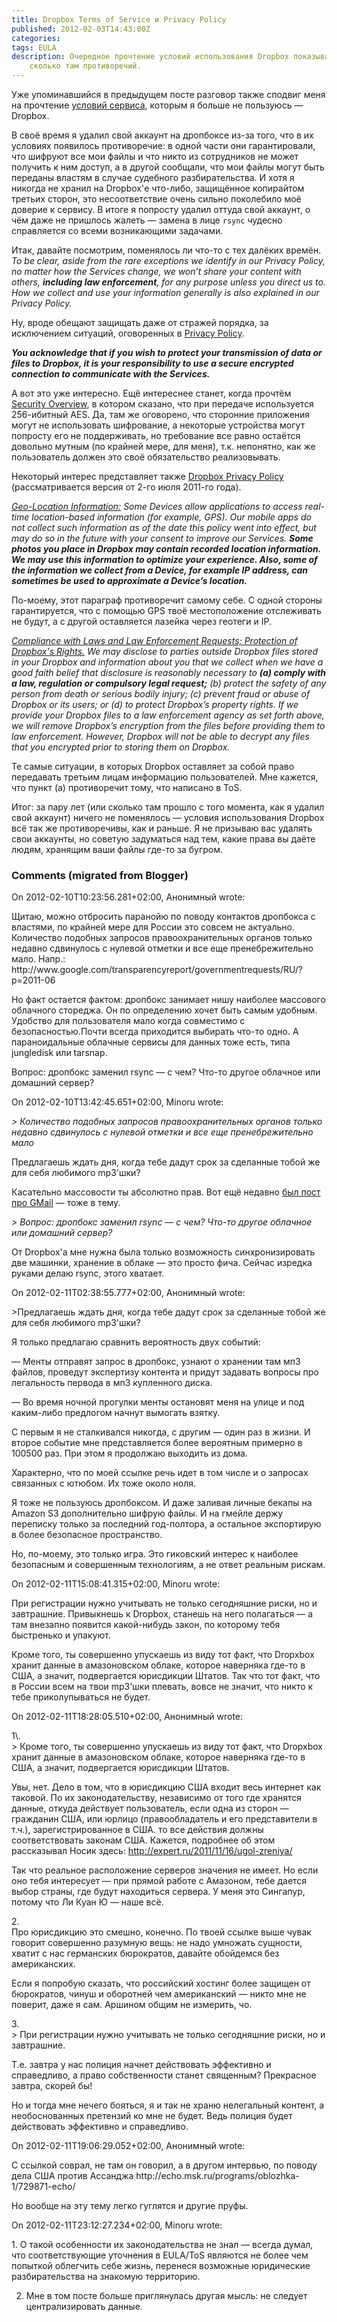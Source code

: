 ```yaml
---
title: Dropbox Terms of Service и Privacy Policy
published: 2012-02-03T14:43:00Z
categories: 
tags: EULA
description: Очередное прочтение условий использования Dropbox показывает,
    сколько там противоречий.
---
```


Уже упоминавшийся в предыдущем посте разговор также сподвиг меня на прочтение <a href='https://www.dropbox.com/terms#terms'>условий сервиса</a>, которым я больше не пользуюсь — Dropbox.

В своё время я удалил свой аккаунт на дропбоксе из-за того, что в их условиях появилось противоречие: в одной части они гарантировали, что шифруют все мои файлы и что никто из сотрудников не может получить к ним доступ, а в другой сообщали, что мои файлы могут быть переданы властям в случае судебного разбирательства. И хотя я никогда не хранил на Dropbox'е что-либо, защищённое копирайтом третьих сторон, это несоответствие очень сильно поколебило моё доверие к сервису. В итоге я попросту удалил оттуда свой аккаунт, о чём даже не пришлось жалеть — замена в лице <code>rsync</code> чудесно справляется со всеми возникающими задачами.

Итак, давайте посмотрим, поменялось ли что-то с тех далёких времён.
<a name='more'></a>
<i>To be clear, aside from the rare exceptions we identify in our Privacy Policy, no matter how the Services change, we won’t share your content with others, <b>including law enforcement</b>, for any purpose unless you direct us to. How we collect and use your information generally is also explained in our Privacy Policy.</i>

Ну, вроде обещают защищать даже от стражей порядка, за исключением ситуаций, оговоренных в <a href='https://www.dropbox.com/terms#privacy'>Privacy Policy</a>.

<b><i>You acknowledge that if you wish to protect your transmission of data or files to Dropbox, it is your responsibility to use a secure encrypted connection to communicate with the Services.</i></b>

А вот это уже интересно. Ещё интереснее станет, когда прочтём <a href='https://www.dropbox.com/terms#security'>Security Overview</a>, в котором сказано, что при передаче используется 256-ибитный AES. Да, там же оговорено, что сторонние приложения могут не использовать шифрование, а некоторые устройства могут попросту его не поддерживать, но требование все равно остаётся довольно мутным (по крайней мере, для меня), т.к. непонятно, как же пользователь должен это своё обязательство реализовывать.


Некоторый интерес представляет также <a href='https://www.dropbox.com/terms#privacy'>Dropbox Privacy Policy</a> (рассматривается версия от 2-го июля 2011-го года).

<i><u>Geo-Location Information:</u> Some Devices allow applications to access real-time location-based information (for example, GPS). Our mobile apps do not collect such information as of the date this policy went into effect, but may do so in the future with your consent to improve our Services. <b>Some photos you place in Dropbox may contain recorded location information. We may use this information to optimize your experience. Also, some of the information we collect from a Device, for example IP address, can sometimes be used to approximate a Device’s location.</b></i>

По-моему, этот параграф противоречит самому себе. С одной стороны гарантируется, что с помощью GPS твоё местоположение отслеживать не будут, а с другой оставляется лазейка через геотеги и IP.

<i><u>Compliance with Laws and Law Enforcement Requests; Protection of Dropbox's Rights.</u> We may disclose to parties outside Dropbox files stored in your Dropbox and information about you that we collect when we have a good faith belief that disclosure is reasonably necessary to <b>(a) comply with a law, regulation or compulsory legal request;</b> (b) protect the safety of any person from death or serious bodily injury; (c) prevent fraud or abuse of Dropbox or its users; or (d) to protect Dropbox’s property rights. If we provide your Dropbox files to a law enforcement agency as set forth above, we will remove Dropbox’s encryption from the files before providing them to law enforcement. However, Dropbox will not be able to decrypt any files that you encrypted prior to storing them on Dropbox.</i>

Те самые ситуации, в которых Dropbox оставляет за собой право передавать третьим лицам информацию пользователей. Мне кажется, что пункт (a) противоречит тому, что написано в ToS.


Итог: за пару лет (или сколько там прошло с того момента, как я удалил свой аккаунт) ничего не поменялось — условия использования Dropbox всё так же противоречивы, как и раньше. Я не призываю вас удалять свои аккаунты, но советую задуматься над тем, какие права вы даёте людям, хранящим ваши файлы где-то за бугром.

<h3 id='hakyll-convert-comments-title'>Comments (migrated from Blogger)</h3>
<div class='hakyll-convert-comment'>
<p class='hakyll-convert-comment-date'>On 2012-02-10T10:23:56.281+02:00, Анонимный wrote:</p>
<p class='hakyll-convert-comment-body'>
Щитаю, можно отбросить паранойю по поводу контактов дропбокса с властями, по крайней мере для России это совсем не актуально. Количество подобных запросов правоохранительных органов только недавно сдвинулось с нулевой отметки и все еще пренебрежительно мало. Напр.: http://www.google.com/transparencyreport/governmentrequests/RU/?p=2011-06


Но факт остается фактом: дропбокс занимает нишу наиболее массового облачного стореджа. Он по определению хочет быть самым удобным. Удобство для пользователя мало когда совместимо с безопасностью.Почти всегда приходится выбирать что-то одно. А параноидальные облачные сервисы для данных тоже есть, типа jungledisk или tarsnap.


Вопрос: дропбокс заменил rsync ― с чем? Что-то другое облачное или домашний сервер?
</p>
</div>

<div class='hakyll-convert-comment'>
<p class='hakyll-convert-comment-date'>On 2012-02-10T13:42:45.651+02:00, Minoru wrote:</p>
<p class='hakyll-convert-comment-body'>
<i>&gt; Количество подобных запросов правоохранительных органов только недавно сдвинулось с нулевой отметки и все еще пренебрежительно мало</i>

Предлагаешь ждать дня, когда тебе дадут срок за сделанные тобой же для себя любимого mp3&#39;шки?

Касательно массовости ты абсолютно прав. Вот ещё недавно <a href="http://laforge.gnumonks.org/weblog/2011/06/11/" rel="nofollow">был пост про GMail</a> — тоже в тему.

<i>&gt; Вопрос: дропбокс заменил rsync ― с чем? Что-то другое облачное или домашний сервер?</i>

От Dropbox&#39;а мне нужна была только возможность синхронизировать две машинки, хранение в облаке — это просто фича. Сейчас изредка руками делаю rsync, этого хватает.
</p>
</div>

<div class='hakyll-convert-comment'>
<p class='hakyll-convert-comment-date'>On 2012-02-11T02:38:55.777+02:00, Анонимный wrote:</p>
<p class='hakyll-convert-comment-body'>
&gt;Предлагаешь ждать дня, когда тебе дадут срок за сделанные тобой же для себя любимого mp3&#39;шки?

Я только предлагаю сравнить вероятность двух событий: 

― Менты отправят запрос в дропбокс, узнают о хранении там мп3 файлов, проведут экспертизу контента и придут задавать вопросы про легальность первода в мп3 купленного диска.

― Во время ночной прогулки менты остановят меня на улице и под каким-либо предлогом начнут вымогать взятку.

С первым я не сталкивался никогда, с другим ― один раз в жизни. И второе  событие мне представляется более вероятным примерно в 100500 раз. При этом я продолжаю выходить из дома.

Характерно, что по моей ссылке речь идет в том числе и о запросах связанных с ютюбом. Их тоже около ноля. 

Я тоже не пользуюсь дропбоксом. И даже заливая личные бекапы на Amazon S3 дополнительно шифрую файлы. И на гмейле держу переписку только за последний год-полтора, а остальное экспортирую в более безопасное пространство. 

Но, по-моему, это только игра. Это гиковский интерес к наиболее безопасным и совершенным технологиям, а не ответ реальным рискам.
</p>
</div>

<div class='hakyll-convert-comment'>
<p class='hakyll-convert-comment-date'>On 2012-02-11T15:08:41.315+02:00, Minoru wrote:</p>
<p class='hakyll-convert-comment-body'>
При регистрации нужно учитывать не только сегодняшние риски, но и завтрашние. Привыкнешь к Dropbox, станешь на него полагаться — а там внезапно появится какой-нибудь закон, по которому тебя быстренько и упакуют.

Кроме того, ты совершенно упускаешь из виду тот факт, что Dropxbox хранит данные в амазоновском облаке, которое наверняка где-то в США, а значит, подвергается юрисдикции Штатов. Так что тот факт, что в России всем на твои mp3&#39;шки плевать, вовсе не значит, что никто к тебе приколупываться не будет.
</p>
</div>

<div class='hakyll-convert-comment'>
<p class='hakyll-convert-comment-date'>On 2012-02-11T18:28:05.510+02:00, Анонимный wrote:</p>
<p class='hakyll-convert-comment-body'>
1\. <br/>
&gt; Кроме того, ты совершенно упускаешь из виду тот факт, что Dropxbox хранит данные в амазоновском облаке, которое наверняка где-то в США, а значит, подвергается юрисдикции Штатов.

Увы, нет. Дело в том, что в юрисдикцию США входит весь интернет как таковой. По их законодательству, независимо от того где хранятся данные, откуда действует пользователь, если одна из сторон ― гражданин США, или юрлицо (правообладатель и его представители в т.ч.), зарегистрированное в США. то все действия должны соответствовать законам США. Кажется, подробнее об этом рассказывал Носик здесь: 
http://expert.ru/2011/11/16/ugol-zreniya/

Так что реальное расположение серверов значения не имеет. Но если оно тебя интересует ― при прямой работе  с Амазоном, тебе дается выбор страны, где будут находиться сервера. У меня это Сингапур, потому что Ли Куан Ю ― наше всё.

2\. <br/>
Про юрисдикцию это смешно, конечно. По твоей ссылке выше чувак говорит совершенно разумную вещь: не надо умножать сущности, хватит с нас германских бюрократов, давайте обойдемся без американских.

Если я попробую сказать, что российский хостинг более защищен от бюрократов, чинуш и оборотней чем американский ― никто мне не поверит, даже я сам. Аршином общим не измерить, чо.


3\. <br/>
&gt; При регистрации нужно учитывать не только сегодняшние риски, но и завтрашние.

Т.е. завтра у нас полиция начнет действовать эффективно и справедливо, а право собственности станет священным? Прекрасное завтра, скорей бы! 

Но и тогда мне нечего бояться, я и так не храню нелегальный контент, а необоснованных претензий ко мне не будет. Ведь полиция будет действовать эффективно и справедливо.
</p>
</div>

<div class='hakyll-convert-comment'>
<p class='hakyll-convert-comment-date'>On 2012-02-11T19:06:29.052+02:00, Анонимный wrote:</p>
<p class='hakyll-convert-comment-body'>
С ссылкой соврал, не там он говорил, а в другом интервью, по поводу дела США против Ассанджа
http://echo.msk.ru/programs/oblozhka-1/729871-echo/

Но вообще на эту тему легко гуглятся и другие пруфы.
</p>
</div>

<div class='hakyll-convert-comment'>
<p class='hakyll-convert-comment-date'>On 2012-02-11T23:12:27.234+02:00, Minoru wrote:</p>
<p class='hakyll-convert-comment-body'>
1. О такой особенности их законодательства не знал — всегда думал, что соответствующие уточнения в EULA/ToS являются не более чем попыткой облегчить себе жизнь, перенеся возможные юридические разбирательства на знакомую территорию.

2. Мне в том посте больше приглянулась другая мысль: не следует централизировать данные.
</p>
</div>



